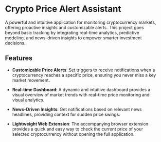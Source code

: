 # Crypto Price Alert Assistant

A powerful and intuitive application for monitoring cryptocurrency markets, offering proactive insights and customizable alerts. This project goes beyond basic tracking by integrating real-time analytics, predictive modeling, and news-driven insights to empower smarter investment decisions.

## Features

* **Customizable Price Alerts**: Set triggers to receive notifications when a cryptocurrency reaches a specific price, ensuring you never miss a key market movement.

* **Real-time Dashboard**: A dynamic and intuitive dashboard provides a visual overview of market trends with real-time price monitoring and visual analytics.

* **News-Driven Insights**: Get notifications based on relevant news headlines, providing context for sudden price swings.

* **Lightweight Web Extension**: The accompanying browser extension provides a quick and easy way to check the current price of your selected cryptocurrency without opening the full application.
